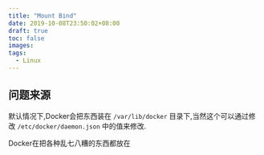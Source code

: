 ```yaml
---
title: "Mount Bind"
date: 2019-10-08T23:50:02+08:00
draft: true
toc: false
images:
tags: 
  - Linux
---
```


## 问题来源

默认情况下,Docker会把东西装在 `/var/lib/docker` 目录下,当然这个可以通过修改 `/etc/docker/daemon.json` 中的值来修改.

Docker在把各种乱七八糟的东西都放在
